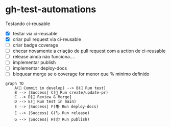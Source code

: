# gh-test-automations

Testando ci-reusable

- [x] testar via ci-reusable
- [x] criar pull request via ci-reusable
- [ ] criar badge coverage
- [ ] checar novamente a criação de pull request com a action de ci-reusable
- [ ] release ainda não funciona....
- [ ] implementar publish
- [ ] implementar deploy-docs
- [ ] bloquear merge se o coverage for menor que % minimo definido

```mermaid
graph TD
    A(🚀 Commit in develop) --> B(🧪 Run test)
    B --> |Success| C(🔄 Run create/update-pr)
    C --> D[👥 Review & Merge]
    D --> E(🧪 Run test in main)
    E --> |Success| F(📚 Run deploy-docs)
    E --> |Success| G(🏷️ Run release)
    G --> |Success| H(📦 Run publish)

```

